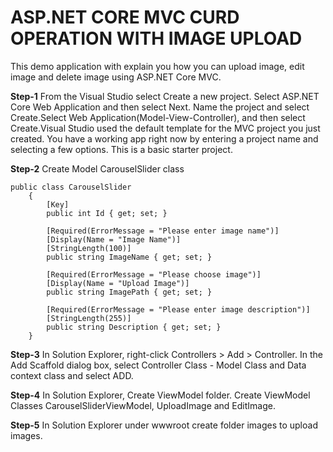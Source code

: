 # ASP.NET CORE MVC CURD OPERATION WITH IMAGE UPLOAD

This demo application with explain you how you can upload image, edit image and delete image using ASP.NET Core MVC.

**Step-1** From the Visual Studio select Create a new project. Select ASP.NET Core Web Application and then select Next. Name the project and select Create.Select Web Application(Model-View-Controller), and then select Create.Visual Studio used the default template for the MVC project you just created. You have a working app right now by entering a project name and selecting a few options. This is a basic starter project.

**Step-2** Create Model CarouselSlider class
```
public class CarouselSlider
    {
        [Key]
        public int Id { get; set; }

        [Required(ErrorMessage = "Please enter image name")]
        [Display(Name = "Image Name")]
        [StringLength(100)]
        public string ImageName { get; set; }

        [Required(ErrorMessage = "Please choose image")]
        [Display(Name = "Upload Image")]
        public string ImagePath { get; set; }

        [Required(ErrorMessage = "Please enter image description")]
        [StringLength(255)]
        public string Description { get; set; }
    }
```
**Step-3** In Solution Explorer, right-click Controllers > Add > Controller. In the Add Scaffold dialog box, select Controller Class - Model Class and Data context class  and select ADD.

**Step-4** In Solution Explorer, Create ViewModel folder. Create ViewModel Classes CarouselSliderViewModel, UploadImage and EditImage.

**Step-5** In Solution Explorer under wwwroot create folder images to upload images. 



